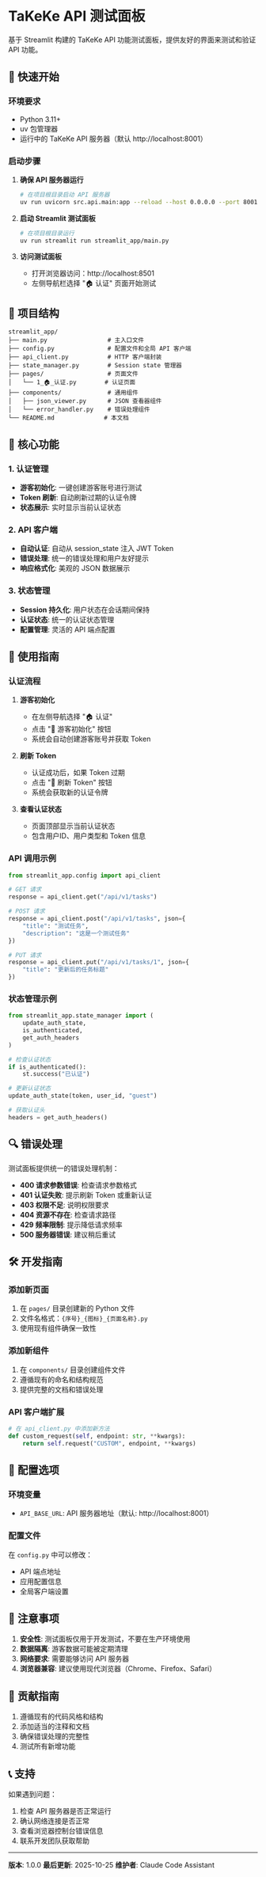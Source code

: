 # TaKeKe API 测试面板

基于 Streamlit 构建的 TaKeKe API 功能测试面板，提供友好的界面来测试和验证 API 功能。

## 🚀 快速开始

### 环境要求

- Python 3.11+
- uv 包管理器
- 运行中的 TaKeKe API 服务器（默认 http://localhost:8001）

### 启动步骤

1. **确保 API 服务器运行**
   ```bash
   # 在项目根目录启动 API 服务器
   uv run uvicorn src.api.main:app --reload --host 0.0.0.0 --port 8001
   ```

2. **启动 Streamlit 测试面板**
   ```bash
   # 在项目根目录运行
   uv run streamlit run streamlit_app/main.py
   ```

3. **访问测试面板**
   - 打开浏览器访问：http://localhost:8501
   - 左侧导航栏选择 "🏠 认证" 页面开始测试

## 📁 项目结构

```
streamlit_app/
├── main.py                 # 主入口文件
├── config.py               # 配置文件和全局 API 客户端
├── api_client.py           # HTTP 客户端封装
├── state_manager.py        # Session state 管理器
├── pages/                  # 页面文件
│   └── 1_🏠_认证.py        # 认证页面
├── components/             # 通用组件
│   ├── json_viewer.py      # JSON 查看器组件
│   └── error_handler.py    # 错误处理组件
└── README.md              # 本文档
```

## 🔧 核心功能

### 1. 认证管理
- **游客初始化**: 一键创建游客账号进行测试
- **Token 刷新**: 自动刷新过期的认证令牌
- **状态展示**: 实时显示当前认证状态

### 2. API 客户端
- **自动认证**: 自动从 session_state 注入 JWT Token
- **错误处理**: 统一的错误处理和用户友好提示
- **响应格式化**: 美观的 JSON 数据展示

### 3. 状态管理
- **Session 持久化**: 用户状态在会话期间保持
- **认证状态**: 统一的认证状态管理
- **配置管理**: 灵活的 API 端点配置

## 📖 使用指南

### 认证流程

1. **游客初始化**
   - 在左侧导航选择 "🏠 认证"
   - 点击 "🚀 游客初始化" 按钮
   - 系统会自动创建游客账号并获取 Token

2. **刷新 Token**
   - 认证成功后，如果 Token 过期
   - 点击 "🔄 刷新 Token" 按钮
   - 系统会获取新的认证令牌

3. **查看认证状态**
   - 页面顶部显示当前认证状态
   - 包含用户ID、用户类型和 Token 信息

### API 调用示例

```python
from streamlit_app.config import api_client

# GET 请求
response = api_client.get("/api/v1/tasks")

# POST 请求
response = api_client.post("/api/v1/tasks", json={
    "title": "测试任务",
    "description": "这是一个测试任务"
})

# PUT 请求
response = api_client.put("/api/v1/tasks/1", json={
    "title": "更新后的任务标题"
})
```

### 状态管理示例

```python
from streamlit_app.state_manager import (
    update_auth_state,
    is_authenticated,
    get_auth_headers
)

# 检查认证状态
if is_authenticated():
    st.success("已认证")

# 更新认证状态
update_auth_state(token, user_id, "guest")

# 获取认证头
headers = get_auth_headers()
```

## 🔍 错误处理

测试面板提供统一的错误处理机制：

- **400 请求参数错误**: 检查请求参数格式
- **401 认证失败**: 提示刷新 Token 或重新认证
- **403 权限不足**: 说明权限要求
- **404 资源不存在**: 检查请求路径
- **429 频率限制**: 提示降低请求频率
- **500 服务器错误**: 建议稍后重试

## 🛠️ 开发指南

### 添加新页面

1. 在 `pages/` 目录创建新的 Python 文件
2. 文件名格式：`{序号}_{图标}_{页面名称}.py`
3. 使用现有组件确保一致性

### 添加新组件

1. 在 `components/` 目录创建组件文件
2. 遵循现有的命名和结构规范
3. 提供完整的文档和错误处理

### API 客户端扩展

```python
# 在 api_client.py 中添加新方法
def custom_request(self, endpoint: str, **kwargs):
    return self.request("CUSTOM", endpoint, **kwargs)
```

## 🔧 配置选项

### 环境变量

- `API_BASE_URL`: API 服务器地址（默认: http://localhost:8001）

### 配置文件

在 `config.py` 中可以修改：
- API 端点地址
- 应用配置信息
- 全局客户端设置

## 🚨 注意事项

1. **安全性**: 测试面板仅用于开发测试，不要在生产环境使用
2. **数据隔离**: 游客数据可能被定期清理
3. **网络要求**: 需要能够访问 API 服务器
4. **浏览器兼容**: 建议使用现代浏览器（Chrome、Firefox、Safari）

## 🤝 贡献指南

1. 遵循现有的代码风格和结构
2. 添加适当的注释和文档
3. 确保错误处理的完整性
4. 测试所有新增功能

## 📞 支持

如果遇到问题：

1. 检查 API 服务器是否正常运行
2. 确认网络连接是否正常
3. 查看浏览器控制台错误信息
4. 联系开发团队获取帮助

---

**版本**: 1.0.0
**最后更新**: 2025-10-25
**维护者**: Claude Code Assistant